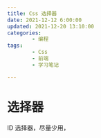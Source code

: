 ```yaml
---
title: Css 选择器
date: 2021-12-12 6:00:00
updated: 2021-12-20 13:10:00
categories:
        - 编程
tags:
        - Css
        - 前端
        - 学习笔记

---
```


# 选择器

ID 选择器，尽量少用，